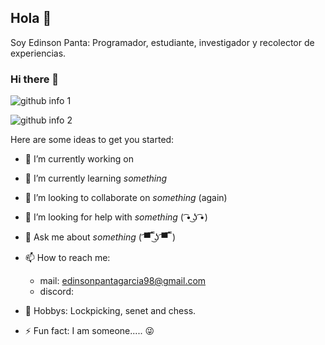 ## Hola 👋
Soy Edinson Panta: Programador, estudiante, investigador y recolector de experiencias.

### Hi there 👋

  ![github info 1](https://github-readme-stats.vercel.app/api?username=EdinsonPanta&show_icons=true&theme=nord&include_all_commits=true)
  
  ![github info 2](https://github-readme-stats.vercel.app/api/top-langs/?username=EdinsonPanta&langs_count=14&theme=nord&layout=compact)

Here are some ideas to get you started:

- 🔭 I’m currently working on 

- 🌱 I’m currently learning *something*

- 👯 I’m looking to collaborate on *something* (again)

- 🤔 I’m looking for help with *something* ( ͡• ͜ʖ ͡•)

- 💬 Ask me about *something* ( ͡▀̿ ̿ ͜ʖ ͡▀̿ ̿ )

- 📫 How to reach me:
     - mail: edinsonpantagarcia98@gmail.com
     - discord: 

- 🎨 Hobbys: Lockpicking, senet and chess.
     
- ⚡ Fun fact: I am someone..... 😜

<!--
- 🔭 I’m currently working on ...
- 🌱 I’m currently learning ...
- 👯 I’m looking to collaborate on ...
- 🤔 I’m looking for help with ...
- 💬 Ask me about ...
- 📫 How to reach me: ...
- 😄 Pronouns: ...
- ⚡ Fun fact: ...
-->
